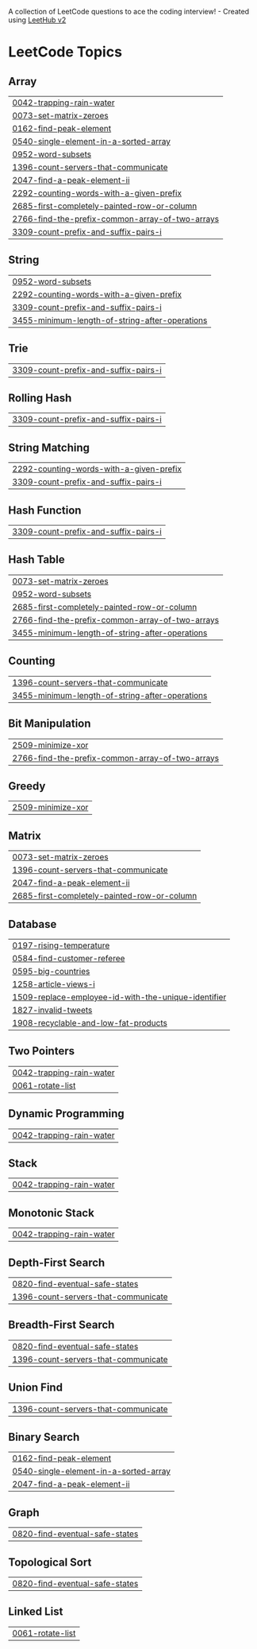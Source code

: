 A collection of LeetCode questions to ace the coding interview! - Created using [LeetHub v2](https://github.com/arunbhardwaj/LeetHub-2.0)
<!---LeetCode Topics Start-->
# LeetCode Topics
## Array
|  |
| ------- |
| [0042-trapping-rain-water](https://github.com/prakashsawant1090/LeetCode/tree/master/0042-trapping-rain-water) |
| [0073-set-matrix-zeroes](https://github.com/prakashsawant1090/LeetCode/tree/master/0073-set-matrix-zeroes) |
| [0162-find-peak-element](https://github.com/prakashsawant1090/LeetCode/tree/master/0162-find-peak-element) |
| [0540-single-element-in-a-sorted-array](https://github.com/prakashsawant1090/LeetCode/tree/master/0540-single-element-in-a-sorted-array) |
| [0952-word-subsets](https://github.com/prakashsawant1090/LeetCode/tree/master/0952-word-subsets) |
| [1396-count-servers-that-communicate](https://github.com/prakashsawant1090/LeetCode/tree/master/1396-count-servers-that-communicate) |
| [2047-find-a-peak-element-ii](https://github.com/prakashsawant1090/LeetCode/tree/master/2047-find-a-peak-element-ii) |
| [2292-counting-words-with-a-given-prefix](https://github.com/prakashsawant1090/LeetCode/tree/master/2292-counting-words-with-a-given-prefix) |
| [2685-first-completely-painted-row-or-column](https://github.com/prakashsawant1090/LeetCode/tree/master/2685-first-completely-painted-row-or-column) |
| [2766-find-the-prefix-common-array-of-two-arrays](https://github.com/prakashsawant1090/LeetCode/tree/master/2766-find-the-prefix-common-array-of-two-arrays) |
| [3309-count-prefix-and-suffix-pairs-i](https://github.com/prakashsawant1090/LeetCode/tree/master/3309-count-prefix-and-suffix-pairs-i) |
## String
|  |
| ------- |
| [0952-word-subsets](https://github.com/prakashsawant1090/LeetCode/tree/master/0952-word-subsets) |
| [2292-counting-words-with-a-given-prefix](https://github.com/prakashsawant1090/LeetCode/tree/master/2292-counting-words-with-a-given-prefix) |
| [3309-count-prefix-and-suffix-pairs-i](https://github.com/prakashsawant1090/LeetCode/tree/master/3309-count-prefix-and-suffix-pairs-i) |
| [3455-minimum-length-of-string-after-operations](https://github.com/prakashsawant1090/LeetCode/tree/master/3455-minimum-length-of-string-after-operations) |
## Trie
|  |
| ------- |
| [3309-count-prefix-and-suffix-pairs-i](https://github.com/prakashsawant1090/LeetCode/tree/master/3309-count-prefix-and-suffix-pairs-i) |
## Rolling Hash
|  |
| ------- |
| [3309-count-prefix-and-suffix-pairs-i](https://github.com/prakashsawant1090/LeetCode/tree/master/3309-count-prefix-and-suffix-pairs-i) |
## String Matching
|  |
| ------- |
| [2292-counting-words-with-a-given-prefix](https://github.com/prakashsawant1090/LeetCode/tree/master/2292-counting-words-with-a-given-prefix) |
| [3309-count-prefix-and-suffix-pairs-i](https://github.com/prakashsawant1090/LeetCode/tree/master/3309-count-prefix-and-suffix-pairs-i) |
## Hash Function
|  |
| ------- |
| [3309-count-prefix-and-suffix-pairs-i](https://github.com/prakashsawant1090/LeetCode/tree/master/3309-count-prefix-and-suffix-pairs-i) |
## Hash Table
|  |
| ------- |
| [0073-set-matrix-zeroes](https://github.com/prakashsawant1090/LeetCode/tree/master/0073-set-matrix-zeroes) |
| [0952-word-subsets](https://github.com/prakashsawant1090/LeetCode/tree/master/0952-word-subsets) |
| [2685-first-completely-painted-row-or-column](https://github.com/prakashsawant1090/LeetCode/tree/master/2685-first-completely-painted-row-or-column) |
| [2766-find-the-prefix-common-array-of-two-arrays](https://github.com/prakashsawant1090/LeetCode/tree/master/2766-find-the-prefix-common-array-of-two-arrays) |
| [3455-minimum-length-of-string-after-operations](https://github.com/prakashsawant1090/LeetCode/tree/master/3455-minimum-length-of-string-after-operations) |
## Counting
|  |
| ------- |
| [1396-count-servers-that-communicate](https://github.com/prakashsawant1090/LeetCode/tree/master/1396-count-servers-that-communicate) |
| [3455-minimum-length-of-string-after-operations](https://github.com/prakashsawant1090/LeetCode/tree/master/3455-minimum-length-of-string-after-operations) |
## Bit Manipulation
|  |
| ------- |
| [2509-minimize-xor](https://github.com/prakashsawant1090/LeetCode/tree/master/2509-minimize-xor) |
| [2766-find-the-prefix-common-array-of-two-arrays](https://github.com/prakashsawant1090/LeetCode/tree/master/2766-find-the-prefix-common-array-of-two-arrays) |
## Greedy
|  |
| ------- |
| [2509-minimize-xor](https://github.com/prakashsawant1090/LeetCode/tree/master/2509-minimize-xor) |
## Matrix
|  |
| ------- |
| [0073-set-matrix-zeroes](https://github.com/prakashsawant1090/LeetCode/tree/master/0073-set-matrix-zeroes) |
| [1396-count-servers-that-communicate](https://github.com/prakashsawant1090/LeetCode/tree/master/1396-count-servers-that-communicate) |
| [2047-find-a-peak-element-ii](https://github.com/prakashsawant1090/LeetCode/tree/master/2047-find-a-peak-element-ii) |
| [2685-first-completely-painted-row-or-column](https://github.com/prakashsawant1090/LeetCode/tree/master/2685-first-completely-painted-row-or-column) |
## Database
|  |
| ------- |
| [0197-rising-temperature](https://github.com/prakashsawant1090/LeetCode/tree/master/0197-rising-temperature) |
| [0584-find-customer-referee](https://github.com/prakashsawant1090/LeetCode/tree/master/0584-find-customer-referee) |
| [0595-big-countries](https://github.com/prakashsawant1090/LeetCode/tree/master/0595-big-countries) |
| [1258-article-views-i](https://github.com/prakashsawant1090/LeetCode/tree/master/1258-article-views-i) |
| [1509-replace-employee-id-with-the-unique-identifier](https://github.com/prakashsawant1090/LeetCode/tree/master/1509-replace-employee-id-with-the-unique-identifier) |
| [1827-invalid-tweets](https://github.com/prakashsawant1090/LeetCode/tree/master/1827-invalid-tweets) |
| [1908-recyclable-and-low-fat-products](https://github.com/prakashsawant1090/LeetCode/tree/master/1908-recyclable-and-low-fat-products) |
## Two Pointers
|  |
| ------- |
| [0042-trapping-rain-water](https://github.com/prakashsawant1090/LeetCode/tree/master/0042-trapping-rain-water) |
| [0061-rotate-list](https://github.com/prakashsawant1090/LeetCode/tree/master/0061-rotate-list) |
## Dynamic Programming
|  |
| ------- |
| [0042-trapping-rain-water](https://github.com/prakashsawant1090/LeetCode/tree/master/0042-trapping-rain-water) |
## Stack
|  |
| ------- |
| [0042-trapping-rain-water](https://github.com/prakashsawant1090/LeetCode/tree/master/0042-trapping-rain-water) |
## Monotonic Stack
|  |
| ------- |
| [0042-trapping-rain-water](https://github.com/prakashsawant1090/LeetCode/tree/master/0042-trapping-rain-water) |
## Depth-First Search
|  |
| ------- |
| [0820-find-eventual-safe-states](https://github.com/prakashsawant1090/LeetCode/tree/master/0820-find-eventual-safe-states) |
| [1396-count-servers-that-communicate](https://github.com/prakashsawant1090/LeetCode/tree/master/1396-count-servers-that-communicate) |
## Breadth-First Search
|  |
| ------- |
| [0820-find-eventual-safe-states](https://github.com/prakashsawant1090/LeetCode/tree/master/0820-find-eventual-safe-states) |
| [1396-count-servers-that-communicate](https://github.com/prakashsawant1090/LeetCode/tree/master/1396-count-servers-that-communicate) |
## Union Find
|  |
| ------- |
| [1396-count-servers-that-communicate](https://github.com/prakashsawant1090/LeetCode/tree/master/1396-count-servers-that-communicate) |
## Binary Search
|  |
| ------- |
| [0162-find-peak-element](https://github.com/prakashsawant1090/LeetCode/tree/master/0162-find-peak-element) |
| [0540-single-element-in-a-sorted-array](https://github.com/prakashsawant1090/LeetCode/tree/master/0540-single-element-in-a-sorted-array) |
| [2047-find-a-peak-element-ii](https://github.com/prakashsawant1090/LeetCode/tree/master/2047-find-a-peak-element-ii) |
## Graph
|  |
| ------- |
| [0820-find-eventual-safe-states](https://github.com/prakashsawant1090/LeetCode/tree/master/0820-find-eventual-safe-states) |
## Topological Sort
|  |
| ------- |
| [0820-find-eventual-safe-states](https://github.com/prakashsawant1090/LeetCode/tree/master/0820-find-eventual-safe-states) |
## Linked List
|  |
| ------- |
| [0061-rotate-list](https://github.com/prakashsawant1090/LeetCode/tree/master/0061-rotate-list) |
<!---LeetCode Topics End-->